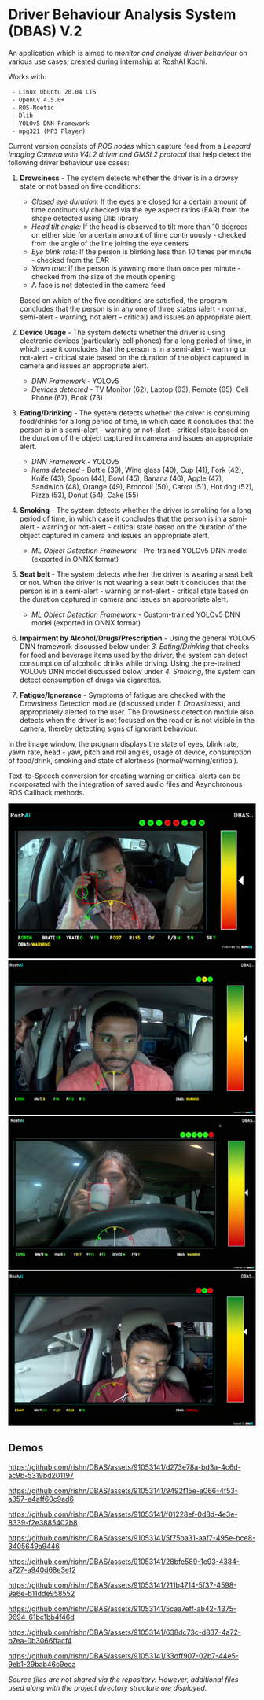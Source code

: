 ﻿# Driver Behaviour Analysis System (DBAS) V.2

An application which is aimed to *monitor and analyse driver behaviour* on various use cases, created during internship at RoshAI Kochi.

Works with:	
		
  	 - Linux Ubuntu 20.04 LTS
	 - OpenCV 4.5.0+
	 - ROS-Noetic
	 - Dlib
	 - YOLOv5 DNN Framework
  	 - mpg321 (MP3 Player)

Current version consists of *ROS nodes* which capture feed from a *Leopard Imaging Camera with V4L2 driver and GMSL2 protocol* that help detect the following driver behaviour use cases:
1. **Drowsiness** - The system detects whether the driver is in a drowsy state or not based on five conditions:
	 - *Closed eye duration:* If the eyes are closed for a certain amount of time continuously checked via the eye aspect ratios (EAR) from the shape detected using Dlib library
	 - *Head tilt angle:* If the head is observed to tilt more than 10 degrees on either side for a certain    amount of time continuously - checked from the angle of the line joining the eye centers
	 - *Eye blink rate:* If the person is blinking less than 10 times per minute - checked from the EAR
	 - *Yawn rate:* If the person is yawning more than once per minute - checked from the size of the mouth opening
	 - A face is not detected in the camera feed

	Based on which of the five conditions are satisfied, the program concludes that the person is in any one of three states (alert - normal, semi-alert - warning, not alert - critical) and issues an appropriate alert.

2. **Device Usage** - The system detects whether the driver is using electronic devices (particularly cell phones) for a long period of time, in which case it concludes that the person is in a semi-alert - warning or not-alert - critical state based on the duration of the object captured in camera and issues an appropriate alert.
	- *DNN Framework* - YOLOv5
	- *Devices detected* - TV Monitor (62), Laptop (63), Remote (65), Cell Phone (67), Book (73)
3. **Eating/Drinking** - The system detects whether the driver is consuming food/drinks for a long period of time, in which case it concludes that the person is in a semi-alert - warning or not-alert - critical state based on the duration of the object captured in camera and issues an appropriate alert.
	- *DNN Framework* - YOLOv5
	- *Items detected* - Bottle (39), Wine glass  (40), Cup (41), Fork (42), Knife (43), Spoon (44), Bowl (45), Banana (46), Apple (47), Sandwich (48), Orange (49), Broccoli (50), Carrot (51), Hot dog (52), Pizza (53), Donut (54), Cake (55)
4. **Smoking** - The system detects whether the driver is smoking for a long period of time, in which case it concludes that the person is in a semi-alert - warning or not-alert - critical state based on the duration of the object captured in camera and issues an appropriate alert.
	- *ML Object Detection Framework* - Pre-trained YOLOv5 DNN model (exported in ONNX format)
5. **Seat belt** - The system detects whether the driver is wearing a seat belt or not. When the driver is not wearing a seat belt it concludes that the person is in a semi-alert - warning or not-alert - critical state based on the duration captured in camera and issues an appropriate alert.
	- *ML Object Detection Framework* - Custom-trained YOLOv5 DNN model (exported in ONNX format)
6. **Impairment by Alcohol/Drugs/Prescription** - Using the general YOLOv5 DNN framework discussed below under *3. Eating/Drinking* that checks for food and beverage items used by the driver, the system can detect consumption of alcoholic drinks while driving.
Using the pre-trained YOLOv5 DNN model discussed below under *4. Smoking*, the system can detect consumption of drugs via cigarettes.
7. **Fatigue/Ignorance** - Symptoms of fatigue are checked with the Drowsiness Detection module (discussed under *1. Drowsiness*), and appropriately alerted to the user.
The Drowsiness detection module also detects when the driver is not focused on the road or is not visible in the camera, thereby detecting signs of ignorant behaviour.

In the image window, the program displays the state of eyes, blink rate, yawn rate, head - yaw, pitch and roll angles, usage of device, consumption of food/drink, smoking and state of alertness (normal/warning/critical).

Text-to-Speech conversion for creating warning or critical alerts can be incorporated with the integration of saved audio files and Asynchronous ROS Callback methods.

![Car_4](https://github.com/rishn/DBAS/blob/main/assets/Car_4.png)
![Car_1](https://github.com/rishn/DBAS/blob/main/assets/Car_1.png)
![Car_3](https://github.com/rishn/DBAS/blob/main/assets/Car_3.png)
![Car_2](https://github.com/rishn/DBAS/blob/main/assets/Car_2.png)

## Demos

https://github.com/rishn/DBAS/assets/91053141/d273e78a-bd3a-4c6d-ac9b-5319bd201197

https://github.com/rishn/DBAS/assets/91053141/9492f15e-a066-4f53-a357-e4aff60c9ad6

https://github.com/rishn/DBAS/assets/91053141/f01228ef-0d8d-4e3e-8339-f2e3885402b8

https://github.com/rishn/DBAS/assets/91053141/5f75ba31-aaf7-495e-bce8-3405649a9446

https://github.com/rishn/DBAS/assets/91053141/28bfe589-1e93-4384-a727-a940d68e3ef2

https://github.com/rishn/DBAS/assets/91053141/211b4714-5f37-4598-9a6e-b11dde958552

https://github.com/rishn/DBAS/assets/91053141/5caa7eff-ab42-4375-9694-61bc1bb4f46d

https://github.com/rishn/DBAS/assets/91053141/638dc73c-d837-4a72-b7ea-0b3066ffacf4

https://github.com/rishn/DBAS/assets/91053141/33dff907-02b7-44e5-9eb1-29bab46c9eca

  
*Source files are not shared via the repository. However, additional files used along with the project directory structure are displayed.*
